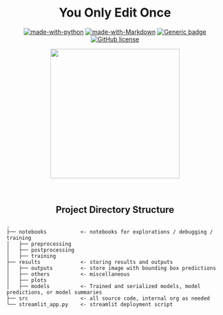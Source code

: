 # <div align="center">You Only Edit Once</div>

<div align="center">

[![made-with-python](https://img.shields.io/badge/Made%20with-Python-blue.svg)](https://www.python.org/)
[![made-with-Markdown](https://img.shields.io/badge/Made%20with-Markdown-1f425f.svg)](http://commonmark.org)
[![Generic badge](https://img.shields.io/badge/STATUS-INPROGRESS-<COLOR>.svg)](https://shields.io/)
[![GitHub license](https://img.shields.io/github/license/teyang-lau/HDB_Resale_Prices.svg)](https://github.com/teyang-lau/HDB_Resale_Prices/blob/main/LICENSE)
</div>

<p align="center">
  <img src="results\media\you-only-edit-once-logo.svg" width="300">
</p>
<br>

## <div align="center">Project Directory Structure</div>

```
.
├── notebooks           <- notebooks for explorations / debugging / training
│   ├── preprocessing
│   ├── postprocessing
│   ├── training
├── results             <- storing results and outputs
│   ├── outputs         <- store image with bounding box predictions
│   ├── others          <- miscellaneous 
│   ├── plots
│   ├── models          <- Trained and serialized models, model predictions, or model summaries
├── src                 <- all source code, internal org as needed
└── streamlit_app.py    <- streamlit deployment script
```
